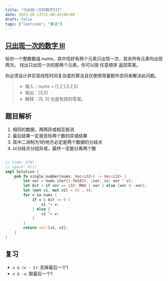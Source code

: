 ```yaml
---
title: "只出现一次的数字III"
date: 2023-10-13T22:48:42+08:00
draft: false
tags: ["leetcode", "算法"]
---
```


## [只出现一次的数字 III](https://leetcode.cn/problems/single-number-iii/)

给你一个整数数组 nums，其中恰好有两个元素只出现一次，其余所有元素均出现两次。 找出只出现一次的那两个元素。你可以按 任意顺序 返回答案。

你必须设计并实现线性时间复杂度的算法且仅使用常量额外空间来解决此问题。

>- 输入：nums = [1,2,1,3,2,5]
>- 输出：[3,5]
>- 解释：[5, 3] 也是有效的答案。


## 题目解析

1. 相同的数据，两两异或相互抵消
2. 最后结果一定是目标两个数的异或结果
3. 其中二进制为1的地方必定是两个数据的分歧点
4. 以分歧点分组异或，最终一定能分离两个数

```rust

// time: O(N)
// space: O(1)
impl Solution {
    pub fn single_number(nums: Vec<i32>) -> Vec<i32> {
        let xor = nums.iter().fold(0, |xor, &v| xor ^ v);
        let bit = if xor == i32::MAX { xor } else {xor & -xor};
        let (mut v1, mut v2) = (0 , 0);
        for v in nums {
            if v & bit == 0 {
                v1 ^= v;
            } else {
                v2 ^= v;
            }
        }
        return vec![v1, v2];
    }
}
```

## 复习

- `x & (x - 1)`: 去掉最后一个1
- `x & -x`: 取最后一个1
